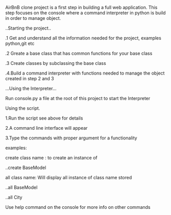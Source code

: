 AirBnB clone project is a first step in 
building a full web application.
This step focuses on the console 
where a command interpreter in python is
build in order to manage object.

..Starting the project.. 

.1 Get and understand all the information needed 
for the project, examples python,git etc

.2 Greate a base class that has common functions
for your base class

.3 Create classes by subclassing the base class 

.4.Build a command interpreter with functions needed to manage
the object created in step 2 and 3

...Using the Interpreter...

Run console.py a file at the root of this project to
start  the Interpreter


Using the script.

1.Run the script see above for details

2.A command line interface will appear

3.Type the commands with proper argument for a functionality

examples:

create class name : to create an instance of <class name>

..create BaseModel


all class name: Will display all instance of class name stored

..all BaseModel


..all City

Use help command on the  console for more info on other commands

